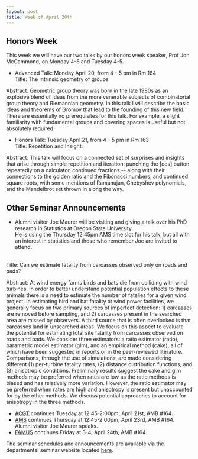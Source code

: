 ```yaml
---
layout: post
title: Week of April 20th
---
```


## Honors Week ##

This week we will have our two talks by our honors week speaker, Prof Jon McCammond, on Monday 4-5 and Tuesday 4-5.

- Advanced Talk: Monday April 20, from 4 - 5 pm in Rm 164
<br>Title: The intrinsic geometry of groups

<p>Abstract: Geometric group theory was born in the late 1980s as an explosive blend of ideas from the more venerable subjects of combinatorial group theory and Riemannian geometry.  In this talk I will describe the basic ideas and theorems of Gromov that lead to the founding of this new field.  There are essentially no prerequisites for this talk. For example, a slight familiarity with fundamental groups and covering spaces is useful but not absolutely required.
</p>

- Honors Talk: Tuesday April 21, from 4 - 5 pm in Rm 163
<br>Title: Repetition and Insight:

<p>Abstract: This talk will focus on a connected set of surprises and insights that arise through simple repetition and iteration: punching the [cos] button repeatedly on a calculator, continued fractions -- along with their connections to the golden ratio and the Fibonacci numbers, and continued square roots, with some mentions of Ramanujan, Chebyshev polynomials, and the Mandelbrot set thrown in along the way.
</p>

## Other Seminar Announcements ##

- Alumni visitor  Joe Maurer will be visiting and giving a talk over his PhD research in Statistics at Oregon State University.  
He is using the Thursday 12:45pm AMS time slot for his talk, but all with an interest in statistics and those who remember Joe are invited to attend.

<br> Title:  Can we estimate fatality from carcasses observed only on roads and pads?

<p>Abstract: At wind energy farms birds and bats die from colliding with wind turbines. In order to better understand potential population effects to these animals there is a need to estimate the number of fatalies for a given wind project. In estimating bird and bat fatality at wind power facilities, we generally focus on two primary sources of imperfect detection: 1) carcasses are removed before sampling, and 2) carcasses present in the searched area are missed by observers. A third source that is often overlooked is that carcasses land in unsearched areas. We focus on this aspect to evaluate the potential for estimating total site fatality from carcasses observed on roads and pads. We consider three estimators: a ratio estimator (ratio), parametric model estimator (glm), and an empirical method (cake), all of which have been suggested in reports or in the peer-reviewed literature. Comparisons, through the use of simulations, are made considering different (1) per-turbine fatality rates, (2) distance distribution functions, and (3) anisotropic conditions. Preliminary results suggest the cake and glm methods may be preferred when rates are low as the ratio methods is biased and has relatively more variation. However, the ratio estimator may be preferred when rates are high and anisotropy is present but unaccounted for by the other methods.  We discuss potential approaches to account for anisotropy in the three methods.
</p>

- [ACGT](acgtSpring2015) continues Tuesday at 12:45-2:00pm, April 21st, AMB #164.  
- [AMS](amsSpring2015) continues Thursday at 12:45-2:00pm, April 23rd, AMB #164.  Alumni visitor Joe Maurer speaks.
- [FAMUS](famusSpring2015) continues Friday at 3-4, April 24th, AMB #164.

The seminar schedules and announcements are available via the departmental seminar website located [here](http://naumathstat.github.io/seminars).
